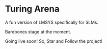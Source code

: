 # Turing Arena

A fun version of LMSYS specifically for SLMs.

Barebones stage at the moment.


Going live soon! So, Star and Follow the project!
